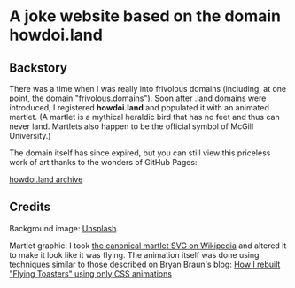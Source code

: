 A joke website based on the domain howdoi.land
==============================================

Backstory
---------

There was a time when I was really into frivolous domains (including, at one
point, the domain "frivolous.domains"). Soon after .land domains were
introduced, I registered **howdoi.land** and populated it with an animated
martlet. (A martlet is a mythical heraldic bird that has no feet and thus can
never land. Martlets also happen to be the official symbol of McGill
University.)

The domain itself has since expired, but you can still view this priceless work
of art thanks to the wonders of GitHub Pages:

[howdoi.land archive](http://dellsystem.me/howdoi.land/)

Credits
-------

Background image: [Unsplash](http://unsplash.com).

Martlet graphic: I took [the canonical martlet SVG on Wikipedia][svg] and
altered it to make it look like it was flying. The animation itself was done
using techniques similar to those described on Bryan Braun's blog: [How I
rebuilt "Flying Toasters" using only CSS animations][blog]


[svg]: https://commons.wikimedia.org/wiki/File:Martlet.svg
[blog]: http://www.bryanbraun.com/2014/03/15/how-i-rebuilt-flying-toasters-using-only-css-animations
